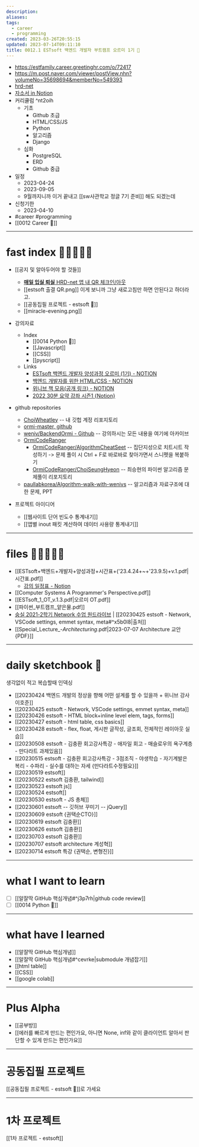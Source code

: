 ```yaml
---
description:
aliases: 
tags:
  - career
  - programming
created: 2023-03-26T20:55:15
updated: 2023-07-14T09:11:10
title: 0012.1 ESTsoft 백엔드 개발자 부트캠프 오르미 1기 🙊
---
```

- https://estfamily.career.greetinghr.com/o/72417
- https://m.post.naver.com/viewer/postView.nhn?volumeNo=35698694&memberNo=549393
- [hrd-net](https://www.hrd.go.kr/hrdp/co/pcobo/PCOBO0100P.do?tracseId=AIG20230000412662&tracseTme=1&crseTracseSe=C0061&trainstCstmrId=500035988371#)
- [자소서 in Notion](https://choiwheatley.notion.site/ESTsoft-1-150380ae639947a49738f5e4ec58ed8b)
- 커리큘럼 ^nt2oih
	- 기초
		- Github 초급
		- HTML/CSS/JS
		- Python
		- 알고리즘
		- Django
	- 심화
		- PostgreSQL
		- ERD
		- Github 중급
- 일정
	- 2023-04-24
	- 2023-09-05
	- 9월까지니까 이거 끝내고 [[sw사관학교 정글 7기 준비]] 해도 되겠는데
- 신청기한
	- 2023-04-10
- #career #programming 
- [[0012 Career 💼]] 

---
# fast index 🔗🔗🔗🔗🔗

- [[공지 및 알아두어야 할 것들]] 
	-  [**매일 입실 퇴실** HRD-net 앱 내 QR 체크인/아웃](ESTsoft_QR.pdf)
	- [[estsoft 출결 QR.png]] 이게 보니까 그냥 새로고침만 하면 안된다고 하더라고. 
	- [[공동집필 프로젝트 - estsoft 📕]]
	- [[miracle-evening.png]]

- 강의자료
	- Index
		- [[0014 Python 🐍]]
		- [[Javascript]]
		- [[CSS]]
		- [[pyscript]]
	- Links
		- [ESTsoft 백엔드 개발자 양성과정 오르미 (1기) - NOTION](https://paullabworkspace.notion.site/ESTsoft-1-30a9d734abb446b4a3cacbf0689bde85)
		- [백엔드 개발자를 위한 HTML/CSS - NOTION](https://paullabworkspace.notion.site/HTML-CSS-e59ccad043e84513860c9bf42a7cd49f)
		- [위니브 책 모음(공개 링크) - NOTION](https://paullabworkspace.notion.site/389d35efbd9d442a9618837f79f33413)
		- [2022 30분 요약 강좌 시즌1 {Notion}](https://www.notion.so/2022-30-1-4bc6b655c6054b2db3ad175789ead72b)

- github repositories
	- [ChoiWheatley](https://github.com/ChoiWheatley?tab=repositories&type=source) -- 내 깃헙 계정 리포지토리 
	- [ormi-master, github](https://github.com/ChoiWheatley/ormi-master)
	- [weniv/BackendOrmi - Github](https://github.com/weniv/BackendOrmi/tree/main) -- 강의하시는 모든 내용을 여기에 아카이브
	- [OrmiCodeRanger](https://github.com/orgs/OrmiCodeRanger/repositories?type=source)
		- [OrmiCodeRanger/AlgorithmCheatSeet](https://github.com/OrmiCodeRanger/AlgorithmCheatSheet) -- 집단지성으로 치트시트 작성하기 -> 문제 풀이 시 Ctrl + F로 바로바로 찾아가면서 스니펫을 복붙하기
		- [OrmiCodeRanger/ChoiSeungHyeon](https://github.com/OrmiCodeRanger/ChoiSeunghyeon) -- 최승현의 파이썬 알고리즘 문제풀이 리포지토리
	- [paullabkorea/Algorithm-walk-with-wenivs](https://github.com/paullabkorea/Algorithm-walk-with-wenivs) -- 알고리즘과 자료구조에 대한 문제, PPT

- 프로젝트 아이디어
	- [[웹사이트 단어 빈도수 통계내기]]
	- [[앱별 inout 패킷 계산하여 데이터 사용량 통계내기]]

---
# files 💾💾💾💾💾

- [[ESTsoft+백엔드+개발자+양성과정+시간표+('23.4.24+~+'23.9.5)+v.1.pdf|시간표.pdf]] 
	- [강의 일정표 - Notion](https://paullabworkspace.notion.site/d4252404e1114fa588f6f2f2a258f1e4)
- [[Computer Systems A Programmer's Perspective.pdf]]
- [[ESTsoft_1_OT_v.1.3.pdf|오르미 OT.pdf]] 
- [[파이썬_부트캠프_얕은물.pdf]]
- [숭실 2021-2학기 Network 수업 원드라이브](https://1drv.ms/f/s!AgE-lhMulmhxg5RBWrSyNkKMQvgsnw?e=8fpSKZ) | [[20230425 estsoft - Network, VSCode settings, emmet syntax, meta#^x5b0l8|출처]]
- [[Special_Lecture_-_Architecturing_.pdf|2023-07-07 Architecture 교안 {PDF}]]

---
# daily sketchbook 🧾
생각없이 적고 복습할때 인덱싱
- [[20230424 백엔드 개발의 정상을 향해 어떤 설계를 할 수 있을까 + 위니브 강사 이호준]]
- [[20230425 estsoft - Network, VSCode settings, emmet syntax, meta]]
- [[20230426 estsoft - HTML block+inline level elem, tags, forms]]
- [[20230427 estsoft - html table, css basics]]
- [[20230428 estsoft - flex, float, 게시판 글작성, 글조회, 전체적인 레이아웃 실습]]
- [[20230508 estsoft - 김충환 회고강사특강 - 애자일 회고 - 매슬로우의 욕구계층 - 만다라트 과제있음]]
- [[20230515 estsoft - 김충환 회고강사특강 - 3점조직 - 야생학습 - 자기계발은 복리 - 수파리 - 실수를 대하는 자세 {만다라트수정필요}]]
- [[20230519 estsoft]]
- [[20230522 estsoft 김충환, tailwind]]
- [[20230523 estsoft js]]
- [[20230524 estsoft]]
- [[20230530 estsoft - JS 총체]]
- [[20230601 estsoft -- 깃허브 꾸미기 -- jQuery]]
- [[20230609 estsoft {권택순CTO}]]
- [[20230619 estsoft 김충환]]
- [[20230626 estsoft 김충환]]
- [[20230703 estsoft 김충환]]
- [[20230707 estsoft architecture 계성혁]]
- [[20230714 estsoft 특강 {권택순, 변형진}]]
---
# what I want to learn

- [ ] [[알잘딱 GitHub 핵심개념#^j3p7rh|github code review]]
- [ ] [[0014 Python 🐍]]

---
# what have I learned

- [[알잘딱 GitHub 핵심개념]]
- [[알잘딱 GitHub 핵심개념#^cevrke|submodule 개념잡기]]
- [[html table]]
- [[CSS]]
- [[google colab]]

---
# Plus Alpha
- [[공부방]]
- [[에러를 빠르게 만드는 편인가요, 아니면 None, inf와 같이 클라이언트 알아서 판단할 수 있게 만드는 편인가요]]

---
# 공동집필 프로젝트
[[공동집필 프로젝트 - estsoft 📕]]로 가세요

---
# 1차 프로젝트
[[1차 프로젝트 - estsoft]]